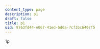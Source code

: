 ```yaml
---
content_type: page
description: p1
draft: false
title: p1
uid: 9763fd44-e067-41ed-bd6a-7cf3bc6407f5
---
```

1p